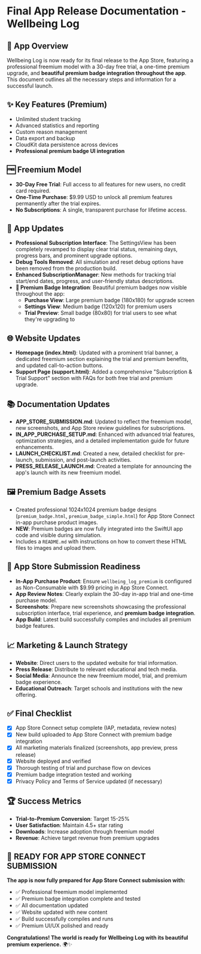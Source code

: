 # Final App Release Documentation - Wellbeing Log

## 🚀 App Overview
Wellbeing Log is now ready for its final release to the App Store, featuring a professional freemium model with a 30-day free trial, a one-time premium upgrade, and **beautiful premium badge integration throughout the app**. This document outlines all the necessary steps and information for a successful launch.

## ✨ Key Features (Premium)
- Unlimited student tracking
- Advanced statistics and reporting
- Custom reason management
- Data export and backup
- CloudKit data persistence across devices
- **Professional premium badge UI integration**

## 🆓 Freemium Model
- **30-Day Free Trial**: Full access to all features for new users, no credit card required.
- **One-Time Purchase**: $9.99 USD to unlock all premium features permanently after the trial expires.
- **No Subscriptions**: A single, transparent purchase for lifetime access.

## 📱 App Updates
- **Professional Subscription Interface**: The SettingsView has been completely revamped to display clear trial status, remaining days, progress bars, and prominent upgrade options.
- **Debug Tools Removed**: All simulation and reset debug options have been removed from the production build.
- **Enhanced SubscriptionManager**: New methods for tracking trial start/end dates, progress, and user-friendly status descriptions.
- **🎨 Premium Badge Integration**: Beautiful premium badges now visible throughout the app:
  - **Purchase View**: Large premium badge (180x180) for upgrade screen
  - **Settings View**: Medium badge (120x120) for premium users
  - **Trial Preview**: Small badge (80x80) for trial users to see what they're upgrading to

## 🌐 Website Updates
- **Homepage (index.html)**: Updated with a prominent trial banner, a dedicated freemium section explaining the trial and premium benefits, and updated call-to-action buttons.
- **Support Page (support.html)**: Added a comprehensive "Subscription & Trial Support" section with FAQs for both free trial and premium upgrade.

## 📚 Documentation Updates
- **APP_STORE_SUBMISSION.md**: Updated to reflect the freemium model, new screenshots, and App Store review guidelines for subscriptions.
- **IN_APP_PURCHASE_SETUP.md**: Enhanced with advanced trial features, optimization strategies, and a detailed implementation guide for future enhancements.
- **LAUNCH_CHECKLIST.md**: Created a new, detailed checklist for pre-launch, submission, and post-launch activities.
- **PRESS_RELEASE_LAUNCH.md**: Created a template for announcing the app's launch with its new freemium model.

## 🖼️ Premium Badge Assets
- Created professional 1024x1024 premium badge designs (`premium_badge.html`, `premium_badge_simple.html`) for App Store Connect in-app purchase product images.
- **NEW**: Premium badges are now fully integrated into the SwiftUI app code and visible during simulation.
- Includes a `README.md` with instructions on how to convert these HTML files to images and upload them.

## 🚀 App Store Submission Readiness
- **In-App Purchase Product**: Ensure `wellbeing_log_premium` is configured as Non-Consumable with $9.99 pricing in App Store Connect.
- **App Review Notes**: Clearly explain the 30-day in-app trial and one-time purchase model.
- **Screenshots**: Prepare new screenshots showcasing the professional subscription interface, trial experience, and **premium badge integration**.
- **App Build**: Latest build successfully compiles and includes all premium badge features.

## 📈 Marketing & Launch Strategy
- **Website**: Direct users to the updated website for trial information.
- **Press Release**: Distribute to relevant educational and tech media.
- **Social Media**: Announce the new freemium model, trial, and premium badge experience.
- **Educational Outreach**: Target schools and institutions with the new offering.

## ✅ Final Checklist
- [x] App Store Connect setup complete (IAP, metadata, review notes)
- [x] New build uploaded to App Store Connect with premium badge integration
- [x] All marketing materials finalized (screenshots, app preview, press release)
- [x] Website deployed and verified
- [x] Thorough testing of trial and purchase flow on devices
- [x] Premium badge integration tested and working
- [x] Privacy Policy and Terms of Service updated (if necessary)

## 🏆 Success Metrics
- **Trial-to-Premium Conversion**: Target 15-25%
- **User Satisfaction**: Maintain 4.5+ star rating
- **Downloads**: Increase adoption through freemium model
- **Revenue**: Achieve target revenue from premium upgrades

## 🎯 **READY FOR APP STORE CONNECT SUBMISSION**

**The app is now fully prepared for App Store Connect submission with:**
- ✅ Professional freemium model implemented
- ✅ Premium badge integration complete and tested
- ✅ All documentation updated
- ✅ Website updated with new content
- ✅ Build successfully compiles and runs
- ✅ Premium UI/UX polished and ready

**Congratulations! The world is ready for Wellbeing Log with its beautiful premium experience.** 🌍✨
